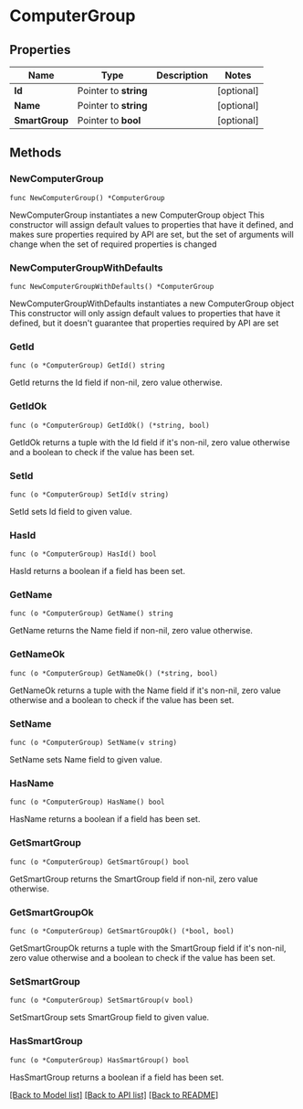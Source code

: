 # ComputerGroup

## Properties

Name | Type | Description | Notes
------------ | ------------- | ------------- | -------------
**Id** | Pointer to **string** |  | [optional] 
**Name** | Pointer to **string** |  | [optional] 
**SmartGroup** | Pointer to **bool** |  | [optional] 

## Methods

### NewComputerGroup

`func NewComputerGroup() *ComputerGroup`

NewComputerGroup instantiates a new ComputerGroup object
This constructor will assign default values to properties that have it defined,
and makes sure properties required by API are set, but the set of arguments
will change when the set of required properties is changed

### NewComputerGroupWithDefaults

`func NewComputerGroupWithDefaults() *ComputerGroup`

NewComputerGroupWithDefaults instantiates a new ComputerGroup object
This constructor will only assign default values to properties that have it defined,
but it doesn't guarantee that properties required by API are set

### GetId

`func (o *ComputerGroup) GetId() string`

GetId returns the Id field if non-nil, zero value otherwise.

### GetIdOk

`func (o *ComputerGroup) GetIdOk() (*string, bool)`

GetIdOk returns a tuple with the Id field if it's non-nil, zero value otherwise
and a boolean to check if the value has been set.

### SetId

`func (o *ComputerGroup) SetId(v string)`

SetId sets Id field to given value.

### HasId

`func (o *ComputerGroup) HasId() bool`

HasId returns a boolean if a field has been set.

### GetName

`func (o *ComputerGroup) GetName() string`

GetName returns the Name field if non-nil, zero value otherwise.

### GetNameOk

`func (o *ComputerGroup) GetNameOk() (*string, bool)`

GetNameOk returns a tuple with the Name field if it's non-nil, zero value otherwise
and a boolean to check if the value has been set.

### SetName

`func (o *ComputerGroup) SetName(v string)`

SetName sets Name field to given value.

### HasName

`func (o *ComputerGroup) HasName() bool`

HasName returns a boolean if a field has been set.

### GetSmartGroup

`func (o *ComputerGroup) GetSmartGroup() bool`

GetSmartGroup returns the SmartGroup field if non-nil, zero value otherwise.

### GetSmartGroupOk

`func (o *ComputerGroup) GetSmartGroupOk() (*bool, bool)`

GetSmartGroupOk returns a tuple with the SmartGroup field if it's non-nil, zero value otherwise
and a boolean to check if the value has been set.

### SetSmartGroup

`func (o *ComputerGroup) SetSmartGroup(v bool)`

SetSmartGroup sets SmartGroup field to given value.

### HasSmartGroup

`func (o *ComputerGroup) HasSmartGroup() bool`

HasSmartGroup returns a boolean if a field has been set.


[[Back to Model list]](../README.md#documentation-for-models) [[Back to API list]](../README.md#documentation-for-api-endpoints) [[Back to README]](../README.md)


